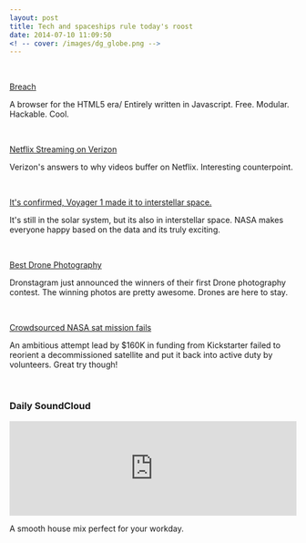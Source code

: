 ```yaml
---
layout: post
title: Tech and spaceships rule today's roost
date: 2014-07-10 11:09:50
<! -- cover: /images/dg_globe.png -->
---
```


<br />

[Breach](http://breach.cc/)
<p>A browser for the HTML5 era/ Entirely written in Javascript. Free. Modular. Hackable. Cool.</p>
<br />

[Netflix Streaming on Verizon](http://publicpolicy.verizon.com/blog/entry/why-is-netflix-buffering-dispelling-the-congestion-myth)
<p>Verizon's answers to why videos buffer on Netflix. Interesting counterpoint. </p>
<br />

[It's confirmed, Voyager 1 made it to interstellar space.](http://www.theverge.com/2014/7/10/5886921/voyager-1-enters-interstellar-space)
<p>It's still in the solar system, but its also in interstellar space. NASA makes everyone happy based on the data and its truly exciting.<p>
<br />

[Best Drone Photography](http://www.dronestagr.am/contest/rewards/)
<p>Dronstagram just announced the winners of their first Drone photography contest. The winning photos are pretty awesome. Drones are here to stay.</p>
<br />

[Crowdsourced NASA sat mission fails](http://www.spacenews.com/article/civil-space/41197curtain-falls-on-isee-3-reboot-project-as-propulsion-system-fails)
<p>An ambitious attempt lead by $160K in funding from Kickstarter failed to reorient a decommissioned satellite and put it back into active duty by volunteers. Great try though!</p>
<br /> 



### Daily SoundCloud

<iframe width="100%" height="166" scrolling="no" frameborder="no" src="https://w.soundcloud.com/player/?url=https%3A//api.soundcloud.com/tracks/158065408&amp;color=ff5500&amp;auto_play=false&amp;hide_related=false&amp;show_comments=true&amp;show_user=true&amp;show_reposts=false"></iframe>
<p>A smooth house mix perfect for your workday.</p>


<!-- ![Data](/images/dg_data.png) -->
<!-- [zeczec.com](http://zeczec.com) -->


